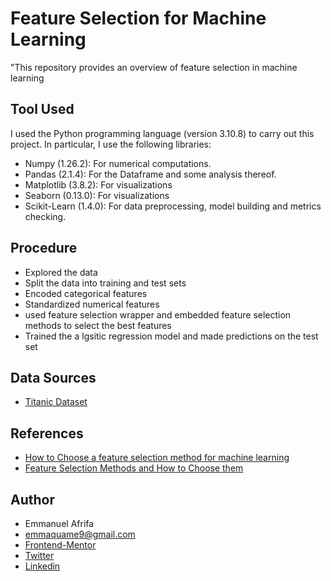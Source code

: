 # Feature Selection for Machine Learning

"This repository provides an overview of feature selection in machine learning


## Tool Used
I used the Python programming language (version 3.10.8) to carry out this project. In particular, I use the following libraries:
- Numpy (1.26.2): For numerical computations.
- Pandas (2.1.4): For the Dataframe and some analysis thereof.
- Matplotlib (3.8.2): For visualizations
- Seaborn (0.13.0): For visualizations
- Scikit-Learn (1.4.0): For data preprocessing, model building and metrics checking.


## Procedure
- Explored the data
- Split the data into training and test sets
- Encoded categorical features
- Standardized numerical features
- used feature selection wrapper and embedded feature selection methods to select the best features
- Trained the a lgsitic regression model and made predictions on the test set


## Data Sources
- [Titanic Dataset](https://www.kaggle.com/competitions/titanic/data)

## References
- [How to Choose a feature selection method for machine learning](https://machinelearningmastery.com/feature-selection-with-real-and-categorical-data/)
- [Feature Selection Methods and How to Choose them](https://neptune.ai/blog/feature-selection-methods)

## Author
- Emmanuel Afrifa
- [emmaquame9@gmail.com](mailto:emmaquame9@gmail.com)
- [Frontend-Mentor](https://www.frontendmentor.io/profile/Emmanuel-Afrifa)
- [Twitter](https://twitter.com/Emma33712365)
- [Linkedin](https://www.linkedin.com/in/emmanuel-afrifa-840674214/)